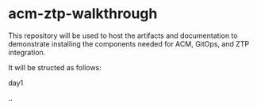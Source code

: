 # acm-ztp-walkthrough

This repository will be used to host the artifacts and documentation to demonstrate installing the components needed for ACM, GitOps, and ZTP integration.  

It will be structed as follows:

day1


..
